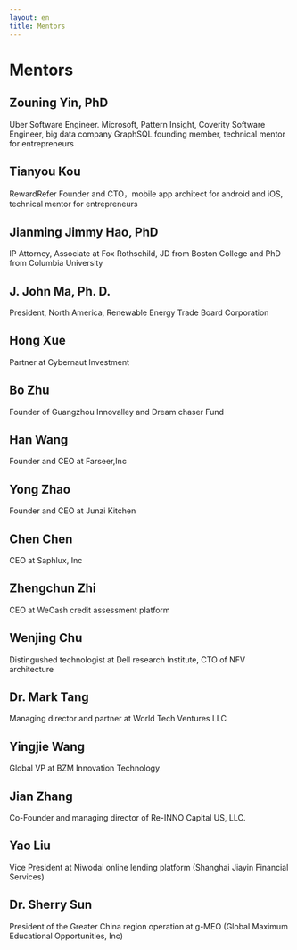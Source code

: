 ```yaml
---
layout: en
title: Mentors
---
```

# Mentors

## Zouning Yin, PhD
Uber Software Engineer. Microsoft, Pattern Insight, Coverity Software Engineer, big data company GraphSQL founding member, technical mentor for entrepreneurs

## Tianyou Kou
RewardRefer Founder and CTO，mobile app architect for android and iOS, technical mentor for entrepreneurs

## Jianming Jimmy Hao, PhD
IP Attorney, Associate at Fox Rothschild, JD from Boston College and PhD from Columbia University

## J. John Ma, Ph. D.
President, North America, Renewable Energy Trade Board Corporation

## Hong Xue
Partner at Cybernaut Investment 

## Bo Zhu
Founder of Guangzhou Innovalley and Dream chaser Fund

## Han Wang
Founder and CEO at Farseer,Inc

## Yong Zhao
Founder and CEO at Junzi Kitchen

## Chen Chen
CEO at Saphlux, Inc

## Zhengchun Zhi
CEO at WeCash credit assessment platform

## Wenjing Chu
Distingushed technologist at Dell research Institute, CTO of NFV architecture

## Dr. Mark Tang
Managing director and partner at World Tech Ventures LLC

## Yingjie Wang
Global VP at BZM Innovation Technology

## Jian Zhang
Co-Founder and managing director of Re-INNO Capital US, LLC.

## Yao Liu
Vice President at Niwodai online lending platform (Shanghai Jiayin Financial Services)

## Dr. Sherry Sun
President of the Greater China region operation at g-MEO (Global Maximum Educational Opportunities, Inc)
